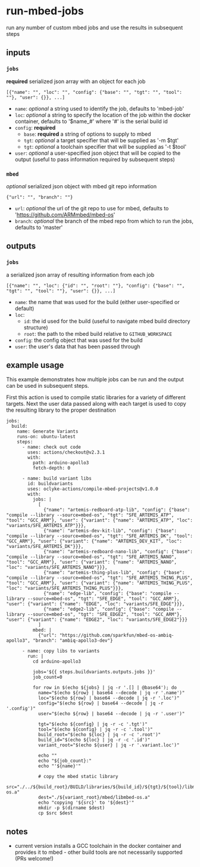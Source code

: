 # run-mbed-jobs
run any number of custom mbed jobs and use the results in subsequent steps

## inputs

### `jobs`

**required** serialized json array with an object for each job 

```[{"name": "", "loc": "", "config": {"base": "", "tgt": "", "tool": ""}, "user": {}}, ...]```

* `name`: *optional* a string used to identify the job, defaults to 'mbed-job'
* `loc`: *optional* a string to specify the location of the job within the docker container, defaults to '$name_#' where '#' is the serial build id
* `config`: **required**
  * `base`: **required** a string of options to supply to mbed
  * `tgt`: *optional* a target specifier that will be supplied as '-m $tgt'
  * `tgt`: *optional* a toolchain specifier that will be supplied as '-t $tool'
* `user`: *optional* a user-specified json object that will be copied to the output (useful to pass information required by subsequent steps)

### `mbed`

*optional* serialized json object with mbed git repo information 

```{"url": "", "branch": ""}```


* `url`: *optional* the url of the git repo to use for mbed, defaults to 'https://github.com/ARMmbed/mbed-os'
* `branch`: *optional* the branch of the mbed repo from which to run the jobs, defaults to 'master'

## outputs

### `jobs`

a serialized json array of resulting information from each job 

```[{"name": "", "loc": {"id": "", "root": ""}, "config": {"base": "", "tgt": "", "tool": ""}, "user": {}}, ...]```

* `name`: the name that was used for the build (either user-specified or default)
* `loc`:
  * `id`: the id used for the build (useful to navigate mbed build directory structure)
  * `root`: the path to the mbed build relative to ```GITHUB_WORKSPACE```
* `config`: the config object that was used for the build
* `user`: the user's data that has been passed through

## example usage

This example demonstrates how multiple jobs can be run and the output can be used in subsequent steps. 

First this action is used to compile static libraries for a variety of different targets. Next the user data passed along with each target is used to copy the resulting library to the proper destination

```
jobs:
  build:
    name: Generate Variants
    runs-on: ubuntu-latest
    steps:
      - name: check out code
        uses: actions/checkout@v2.3.1
        with:
          path: arduino-apollo3
          fetch-depth: 0

      - name: build variant libs
        id: buildvariants
        uses: oclyke-actions/compile-mbed-projects@v1.0.0
        with:
          jobs: |
            [
              {"name": "artemis-redboard-atp-lib", "config": {"base": "compile --library --source=mbed-os", "tgt": "SFE_ARTEMIS_ATP", "tool": "GCC_ARM"}, "user": {"variant": {"name": "ARTEMIS_ATP", "loc": "variants/SFE_ARTEMIS_ATP"}}},
              {"name": "artemis-dev-kit-lib", "config": {"base": "compile --library --source=mbed-os", "tgt": "SFE_ARTEMIS_DK", "tool": "GCC_ARM"}, "user": {"variant": {"name": "ARTEMIS_DEV_KIT", "loc": "variants/SFE_ARTEMIS_DK"}}},
              {"name": "artemis-redboard-nano-lib", "config": {"base": "compile --library --source=mbed-os", "tgt": "SFE_ARTEMIS_NANO", "tool": "GCC_ARM"}, "user": {"variant": {"name": "ARTEMIS_NANO", "loc": "variants/SFE_ARTEMIS_NANO"}}},
              {"name": "artemis-thing-plus-lib", "config": {"base": "compile --library --source=mbed-os", "tgt": "SFE_ARTEMIS_THING_PLUS", "tool": "GCC_ARM"}, "user": {"variant": {"name": "ARTEMIS_THING_PLUS", "loc": "variants/SFE_ARTEMIS_THING_PLUS"}}},
              {"name": "edge-lib", "config": {"base": "compile --library --source=mbed-os", "tgt": "SFE_EDGE", "tool": "GCC_ARM"}, "user": {"variant": {"name": "EDGE", "loc": "variants/SFE_EDGE"}}},
              {"name": "edge2-lib", "config": {"base": "compile --library --source=mbed-os", "tgt": "SFE_EDGE2", "tool": "GCC_ARM"}, "user": {"variant": {"name": "EDGE2", "loc": "variants/SFE_EDGE2"}}}
            ]
          mbed: |
            {"url": "https://github.com/sparkfun/mbed-os-ambiq-apollo3", "branch": "ambiq-apollo3-dev"}

      - name: copy libs to variants
        run: |
          cd arduino-apollo3

          jobs='${{ steps.buildvariants.outputs.jobs }}'
          job_count=0

          for row in $(echo ${jobs} | jq -r '.[] | @base64'); do
            name="$(echo ${row} | base64 --decode | jq -r '.name')"
            loc="$(echo ${row} | base64 --decode | jq -r '.loc')"
            config="$(echo ${row} | base64 --decode | jq -r '.config')"
            user="$(echo ${row} | base64 --decode | jq -r '.user')"

            tgt="$(echo ${config} | jq -r -c '.tgt')"
            tool="$(echo ${config} | jq -r -c '.tool')"
            build_root="$(echo ${loc} | jq -r -c '.root')"
            build_id="$(echo ${loc} | jq -r -c '.id')"
            variant_root="$(echo ${user} | jq -r '.variant.loc')"

            echo ""
            echo "${job_count}:"
            echo "'${name}'"

            # copy the mbed static library
            src="./../${build_root}/BUILD/libraries/${build_id}/${tgt}/${tool}/libmbed-os.a"
            dest="./${variant_root}/mbed/libmbed-os.a"
            echo "copying '${src}' to '${dest}'"
            mkdir -p $(dirname $dest)
            cp $src $dest
```

## notes
* current version installs a GCC toolchain in the docker container and provides it to mbed - other build tools are not necessarily supported (PRs welcome!)

